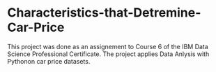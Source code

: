 # Characteristics-that-Detremine-Car-Price

This project was done as an assignement to Course 6 of the IBM Data Science Professional Certificate.
The project applies Data Anlysis with Pythonon car price datasets.
